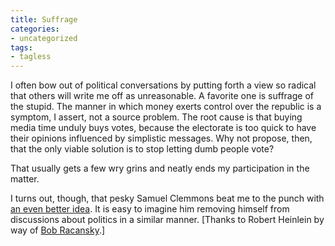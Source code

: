 ```yaml
---
title: Suffrage
categories:
- uncategorized
tags:
- tagless
---
```


I often bow out of political conversations by putting forth a view so radical that others will write me off as unreasonable.  A favorite one is suffrage of the stupid.  The manner in which money exerts control over the republic is a symptom, I assert, not a source problem.  The root cause is that buying media time unduly buys votes, because the electorate is too quick to have their opinions influenced by simplistic messages.  Why not propose, then, that the only viable solution is to stop letting dumb people vote?

That usually gets a few wry grins and neatly ends my participation in the matter.

I turns out, though, that pesky Samuel Clemmons beat me to the punch with [an
even better idea][1].  It is easy to imagine him removing himself from discussions about politics in a similar manner.  [Thanks to Robert Heinlein by way of [Bob Racansky][2].]

   [1]: http://www.nitrosyncretic.com/rah/gondour.html
   [2]: http://bobservations.blogspot.com/2003_03_02_bobservations_archive.html#90118288
